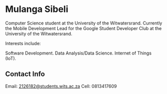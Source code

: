 # Mulanga Sibeli

Computer Science student at the University of the Witwatersrand.
Currently the Mobile Development Lead for the Google Student Developer Club at the University of the Witwatersrand.

Interests include:

Software Development.
Data Analysis/Data Science.
Internet of Things (IoT).

## Contact Info

Email: 2126182@students.wits.ac.za
Cell: 0813417609

